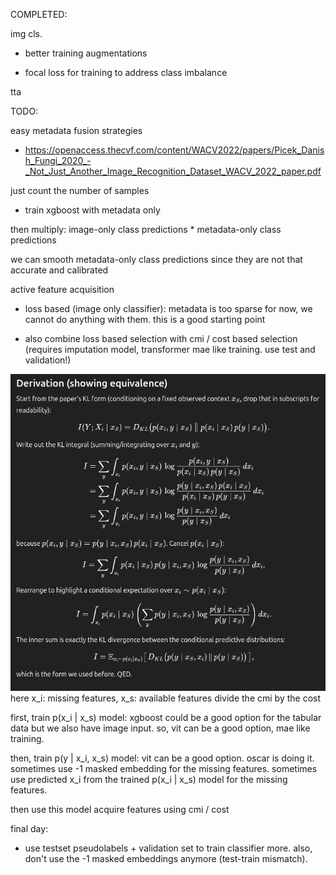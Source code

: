 COMPLETED:

img cls.

- better training augmentations

- focal loss for training to address class imbalance

tta


TODO:

easy metadata fusion strategies

- https://openaccess.thecvf.com/content/WACV2022/papers/Picek_Danish_Fungi_2020_-_Not_Just_Another_Image_Recognition_Dataset_WACV_2022_paper.pdf

just count the number of samples 

- train xgboost with metadata only

then multiply: image-only class predictions * metadata-only class predictions 

we can smooth metadata-only class predictions since they are not that accurate and calibrated


active feature acquisition

- loss based (image only classifier): metadata is too sparse for now, we cannot do anything with them. this is a good starting point

- also combine loss based selection with cmi / cost based selection (requires imputation model, transformer mae  like training. use test and validation!)

![alt text](assets/cmi_simplify.png)
here x_i: missing features, x_s: available features
divide the cmi by the cost

first, train p(x_i | x_s) model: xgboost could be a good option for the tabular data but we also have image input. so, vit can be a good option, mae like training.

then, train p(y | x_i, x_s) model: vit can be a good option. oscar is doing it.
    sometimes use -1 masked embedding for the missing features. 
    sometimes use predicted x_i from the trained p(x_i | x_s) model for the missing features.

then use this model acquire features using cmi / cost



final day:

- use testset pseudolabels + validation set to train classifier more. also, don't use the -1 masked embeddings anymore (test-train mismatch).